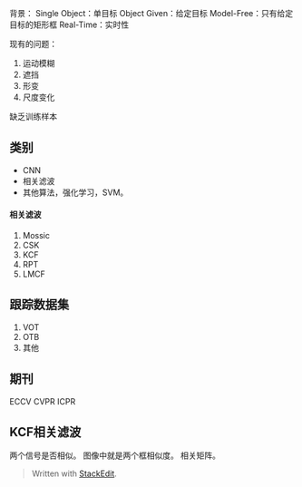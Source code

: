 背景：
Single Object：单目标
Object Given：给定目标
Model-Free：只有给定目标的矩形框
Real-Time：实时性

现有的问题：
1. 运动模糊
2. 遮挡
3. 形变
4. 尺度变化

缺乏训练样本

## 类别
- CNN
- 相关滤波
- 其他算法，强化学习，SVM。
#### 相关滤波
1. Mossic
2. CSK
3. KCF
4. RPT
5. LMCF 
## 跟踪数据集
1. VOT
2. OTB
3. 其他
## 期刊
ECCV
CVPR
ICPR
## KCF相关滤波
两个信号是否相似。
图像中就是两个框相似度。
相关矩阵。

> Written with [StackEdit](https://stackedit.io/).
<!--stackedit_data:
eyJoaXN0b3J5IjpbLTIxMDcyOTI2MTUsLTU3MzEyMDU0OCwxMT
MwMDc3MDY5LC0xMzYzOTk4NDY0XX0=
-->
